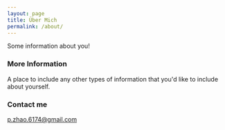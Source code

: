```yaml
---
layout: page
title: Über Mich
permalink: /about/
---
```


Some information about you!

### More Information

A place to include any other types of information that you'd like to include about yourself.

### Contact me

[p.zhao.6174@gmail.com](mailto:p.zhao.6174@gmail.com)
